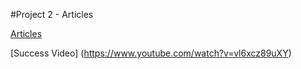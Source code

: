 #Project 2 - Articles

[Articles](https://wsp2.z13.web.core.windows.net/article1.html)

[Success Video] (https://www.youtube.com/watch?v=vl6xcz89uXY)
